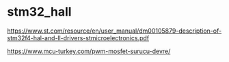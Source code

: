 # stm32_hall

https://www.st.com/resource/en/user_manual/dm00105879-description-of-stm32f4-hal-and-ll-drivers-stmicroelectronics.pdf

https://www.mcu-turkey.com/pwm-mosfet-surucu-devre/
